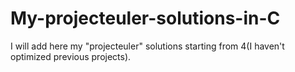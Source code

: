 # My-projecteuler-solutions-in-C

I will add here my "projecteuler" solutions starting from 4(I haven't optimized previous projects).
